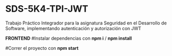 # SDS-5K4-TPI-JWT
Trabajo Práctico Integrador para la asignatura Seguridad en el Desarrollo de Software, implementando autenticación y autorización con JWT

**FRONTEND**
#Instalar dependencias con **npm i** / **npm install**

#Correr el proyecto con **npm start**
